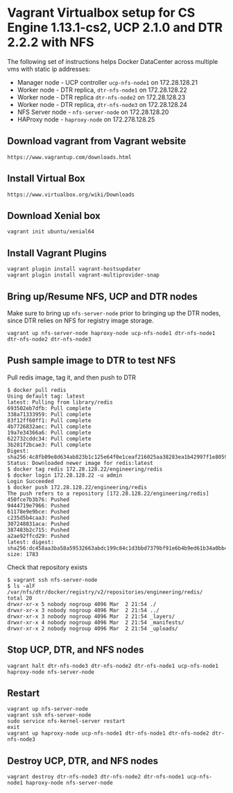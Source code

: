 Vagrant Virtualbox setup for CS Engine 1.13.1-cs2, UCP 2.1.0 and DTR 2.2.2 with NFS
========================

The following set of instructions helps Docker DataCenter across multiple vms with static ip addresses:

* Manager node - UCP controller `ucp-nfs-node1` on 172.28.128.21
* Worker node - DTR replica, `dtr-nfs-node1` on 172.28.128.22
* Worker node - DTR replica `dtr-nfs-node2` on 172.28.128.23
* Worker node - DTR replica, `dtr-nfs-node3` on 172.28.128.24
* NFS Server node - `nfs-server-node` on 172.28.128.20
* HAProxy node - `haproxy-node` on 172.278.128.25

## Download vagrant from Vagrant website

```
https://www.vagrantup.com/downloads.html
```

## Install Virtual Box

```
https://www.virtualbox.org/wiki/Downloads
```

## Download Xenial box
```
vagrant init ubuntu/xenial64
```

## Install Vagrant Plugins
```
vagrant plugin install vagrant-hostsupdater
vagrant plugin install vagrant-multiprovider-snap
```

## Bring up/Resume NFS, UCP and DTR nodes
Make sure to bring up `nfs-server-node` prior to bringing up the DTR nodes, since DTR relies on NFS for registry image storage.
```
vagrant up nfs-server-node haproxy-node ucp-nfs-node1 dtr-nfs-node1 dtr-nfs-node2 dtr-nfs-node3
```

## Push sample image to DTR to test NFS

Pull redis image, tag it, and then push to DTR
```
$ docker pull redis
Using default tag: latest
latest: Pulling from library/redis
693502eb7dfb: Pull complete
338a71333959: Pull complete
83f12ff60ff1: Pull complete
4b7726832aec: Pull complete
19a7e34366a6: Pull complete
622732cddc34: Pull complete
3b281f2bcae3: Pull complete
Digest: sha256:4c8fb09e8d634ab823b1c125e64f0e1ceaf216025aa38283ea1b42997f1e8059
Status: Downloaded newer image for redis:latest
$ docker tag redis 172.28.128.22/engineering/redis
$ docker login 172.28.128.22 -u admin
Login Succeeded
$ docker push 172.28.128.22/engineering/redis
The push refers to a repository [172.28.128.22/engineering/redis]
450fce7b3b76: Pushed
9444719e7966: Pushed
61178e9e9bce: Pushed
c235d5b4caa3: Pushed
307248831aca: Pushed
387483b2c715: Pushed
a2ae92ffcd29: Pushed
latest: digest: sha256:dc458aa3ba58a59532663abdc199c84c1d3bbd7379bf91e6b4b9ed61b34a0bb4 size: 1783
```

Check that repository exists

```
$ vagrant ssh nfs-server-node
$ ls -alF /var/nfs/dtr/docker/registry/v2/repositories/engineering/redis/
total 20
drwxr-xr-x 5 nobody nogroup 4096 Mar  2 21:54 ./
drwxr-xr-x 3 nobody nogroup 4096 Mar  2 21:54 ../
drwxr-xr-x 3 nobody nogroup 4096 Mar  2 21:54 _layers/
drwxr-xr-x 4 nobody nogroup 4096 Mar  2 21:54 _manifests/
drwxr-xr-x 2 nobody nogroup 4096 Mar  2 21:54 _uploads/
```

## Stop UCP, DTR, and NFS nodes

```
vagrant halt dtr-nfs-node3 dtr-nfs-node2 dtr-nfs-node1 ucp-nfs-node1 haproxy-node nfs-server-node
```

## Restart

```
vagrant up nfs-server-node
vagrant ssh nfs-server-node
sudo service nfs-kernel-server restart
exit
vagrant up haproxy-node ucp-nfs-node1 dtr-nfs-node1 dtr-nfs-node2 dtr-nfs-node3
```

## Destroy UCP, DTR, and NFS nodes

```
vagrant destroy dtr-nfs-node3 dtr-nfs-node2 dtr-nfs-node1 ucp-nfs-node1 haproxy-node nfs-server-node
```
